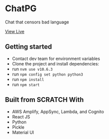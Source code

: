 # ChatPG
Chat that censors bad language

[View Live](https://dev.d25571y6zfxk66.amplifyapp.com/)


## Getting started
- Contact dev team for environment variables
- Clone the project and install dependencies:
- run ```nvm use v10.6.3```
- run ```npm config set python python3```
- run ```npm install```
- run ```npm start```

## Built from SCRATCH With

* AWS Amplify, AppSync, Lambda, and Cognito
* React JS
* Python
* Pickle
* Material UI
